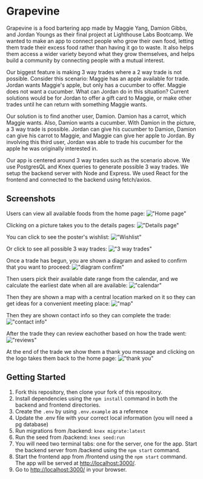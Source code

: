 # Grapevine

Grapevine is a food bartering app made by Maggie Yang, Damion Gibbs, and Jordan Youngs as their final project at Lighthouse Labs Bootcamp. We wanted to make an app to connect people who grow their own food, letting them trade their excess food rather than having it go to waste. It also helps them access a wider variety beyond what they grow themselves, and helps build a community by connecting people with a mutual interest.

Our biggest feature is making 3 way trades where a 2 way trade is not possible. Consider this scenario: Maggie has an apple available for trade. Jordan wants Maggie's apple, but only has a cucumber to offer. Maggie does not want a cucumber. What can Jordan do in this situation? Current solutions would be for Jordan to offer a gift card to Maggie, or make other trades until he can return with something Maggie wants.

Our solution is to find another user, Damion. Damion has a carrot, which Maggie wants. Also, Damion wants a cucumber. With Damion in the picture, a 3 way trade is possible. Jordan can give his cucumber to Damion, Damion can give his carrot to Maggie, and Maggie can give her apple to Jordan. By involving this third user, Jordan was able to trade his cucumber for the apple he was originally interested in.

Our app is centered around 3 way trades such as the scenario above. We use PostgresQL and Knex queries to generate possible 3 way trades. We setup the backend server with Node and Express. We used React for the frontend and connected to the backend using fetch/axios.

## Screenshots

Users can view all available foods from the home page:
!["Home page"](https://github.com/jordanyoungs/grapevine/blob/master/screenshots/Home.png?raw=true)

Clicking on a picture takes you to the details pages:
!["Details page"](https://github.com/jordanyoungs/grapevine/blob/master/screenshots/PostDetails.png?raw=true)

You can click to see the poster's wishlist:
!["Wishlist"](https://github.com/jordanyoungs/grapevine/blob/master/screenshots/Wishlist.png?raw=true)

Or click to see all possible 3 way trades:
!["3 way trades"](https://github.com/jordanyoungs/grapevine/blob/master/screenshots/3WayList.png?raw=true)

Once a trade has begun, you are shown a diagram and asked to confirm that you want to proceed:
!["diagram confirm"](https://github.com/jordanyoungs/grapevine/blob/master/screenshots/Diagram.png?raw=true)

Then users pick their available date range from the calendar, and we calculate the earliest date when all are available:
!["calendar"](https://github.com/jordanyoungs/grapevine/blob/master/screenshots/Calendar.png?raw=true)

Then they are shown a map with a central location marked on it so they can get ideas for a convenient meeting place:
!["map"](https://github.com/jordanyoungs/grapevine/blob/master/screenshots/Map.png?raw=true)

Then they are shown contact info so they can complete the trade:
!["contact info"](https://github.com/jordanyoungs/grapevine/blob/master/screenshots/ContactInfo.png?raw=true)

After the trade they can review eachother based on how the trade went:
!["reviews"](https://github.com/jordanyoungs/grapevine/blob/master/screenshots/Review.png?raw=true)

At the end of the trade we show them a thank you message and clicking on the logo takes them back to the home page:
!["thank you"](https://github.com/jordanyoungs/grapevine/blob/master/screenshots/End.png?raw=true)

## Getting Started

1. Fork this repository, then clone your fork of this repository.
2. Install dependencies using the `npm install` command in both the backend and frontend directories.
3. Create the `.env` by using `.env.example` as a reference
4. Update the .env file with your correct local information (you will need a pg database)
5. Run migrations from /backend: `knex migrate:latest`
6. Run the seed from /backend: `knex seed:run`
7. You will need two terminal tabs: one for the server, one for the app.
   Start the backend server from /backend using the `npm start` command.
8. Start the frontend app from /frontend using the `npm start` command.
   The app will be served at <http://localhost:3000/>.
9. Go to <http://localhost:3000/> in your browser.
